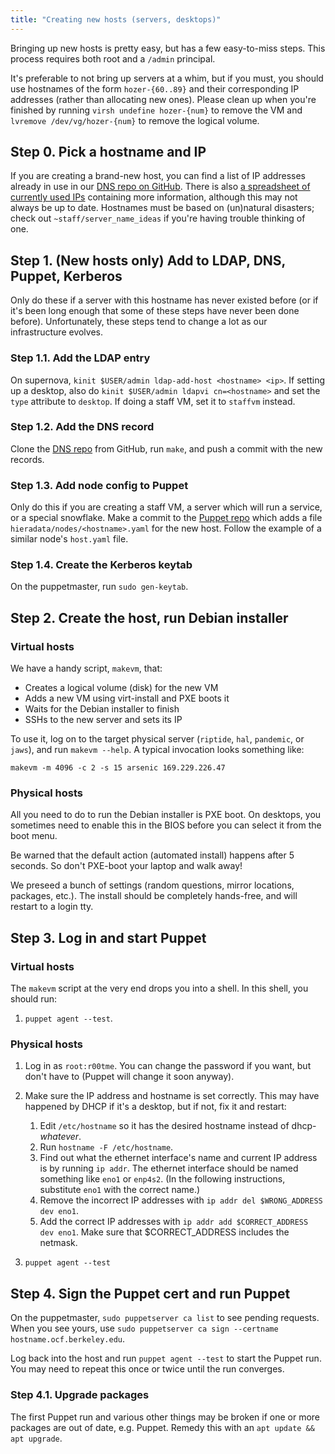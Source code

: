 ```yaml
---
title: "Creating new hosts (servers, desktops)"
---
```


Bringing up new hosts is pretty easy, but has a few easy-to-miss steps. This
process requires both root and a `/admin` principal.

It's preferable to not bring up servers at a whim, but if you must, you should
use hostnames of the form `hozer-{60..89}` and their corresponding IP addresses
(rather than allocating new ones). Please clean up when you're finished by
running `virsh undefine hozer-{num}` to remove the VM and `lvremove /dev/vg/hozer-{num}` to remove the logical volume.

## Step 0. Pick a hostname and IP

If you are creating a brand-new host, you can find a list of IP addresses
already in use in our [DNS repo on GitHub][github-ip-list]. There is also [a
spreadsheet of currently used IPs][ips-sheet] containing more information,
although this may not always be up to date. Hostnames must be based on
(un)natural disasters; check out `~staff/server_name_ideas` if you're having
trouble thinking of one.

[github-ip-list]: https://github.com/ocf/dns/blob/master/etc/zones/db.226.229.169.in-addr.arpa
[ips-sheet]: https://ocf.io/s/ips


## Step 1. (New hosts only) Add to LDAP, DNS, Puppet, Kerberos

Only do these if a server with this hostname has never existed before (or if
it's been long enough that some of these steps have never been done before).
Unfortunately, these steps tend to change a lot as our infrastructure evolves.

### Step 1.1. Add the LDAP entry

On supernova, `kinit $USER/admin ldap-add-host <hostname> <ip>`. If setting up
a desktop, also do `kinit $USER/admin ldapvi cn=<hostname>` and set the `type`
attribute to `desktop`. If doing a staff VM, set it to `staffvm` instead.

### Step 1.2. Add the DNS record

Clone the [DNS repo][github-dns] from GitHub, run `make`, and push a commit
with the new records.

[github-dns]: https://github.com/ocf/dns

### Step 1.3. Add node config to Puppet

Only do this if you are creating a staff VM, a server which will run a service,
or a special snowflake. Make a commit to the [Puppet repo][github-puppet] which
adds a file `hieradata/nodes/<hostname>.yaml` for the new host. Follow the
example of a similar node's `host.yaml` file.

[github-puppet]: https://github.com/ocf/puppet

### Step 1.4. Create the Kerberos keytab

On the puppetmaster, run `sudo gen-keytab`.

## Step 2. Create the host, run Debian installer

### Virtual hosts

We have a handy script, `makevm`, that:

- Creates a logical volume (disk) for the new VM
- Adds a new VM using virt-install and PXE boots it
- Waits for the Debian installer to finish
- SSHs to the new server and sets its IP

To use it, log on to the target physical server (`riptide`, `hal`, `pandemic`, or `jaws`),
and run `makevm --help`. A typical invocation looks something like:

    makevm -m 4096 -c 2 -s 15 arsenic 169.229.226.47

### Physical hosts

All you need to do to run the Debian installer is PXE boot. On desktops, you
sometimes need to enable this in the BIOS before you can select it from the
boot menu.

Be warned that the default action (automated install) happens after 5 seconds.
So don't PXE-boot your laptop and walk away!

We preseed a bunch of settings (random questions, mirror locations, packages,
etc.). The install should be completely hands-free, and will restart to a login
tty.

## Step 3. Log in and start Puppet

### Virtual hosts

The `makevm` script at the very end drops you into a shell. In this shell, you
should run:

1. `puppet agent --test`.

### Physical hosts

1. Log in as `root:r00tme`. You can change the password if you want, but don't
   have to (Puppet will change it soon anyway).
2. Make sure the IP address and hostname is set correctly. This may have
   happened by DHCP if it's a desktop, but if not, fix it and restart:

   1. Edit `/etc/hostname` so it has the desired hostname instead of
      dhcp-_whatever_.
   2. Run `hostname -F /etc/hostname`.
   3. Find out what the ethernet interface's name and current IP address is
      by running `ip addr`. The ethernet interface should be named something
      like `eno1` or `enp4s2`. (In the following instructions, substitute
      `eno1` with the correct name.)
   4. Remove the incorrect IP addresses with `ip addr del $WRONG_ADDRESS dev eno1`.
   5. Add the correct IP addresses with `ip addr add $CORRECT_ADDRESS dev eno1`. Make sure that \$CORRECT_ADDRESS includes the netmask.

3. `puppet agent --test`

## Step 4. Sign the Puppet cert and run Puppet

On the puppetmaster, `sudo puppetserver ca list` to see pending requests. When
you see yours, use `sudo puppetserver ca sign --certname hostname.ocf.berkeley.edu`.

Log back into the host and run `puppet agent --test` to start the Puppet
run. You may need to repeat this once or twice until the run converges.

### Step 4.1. Upgrade packages

The first Puppet run and various other things may be broken if one or more
packages are out of date, e.g. Puppet. Remedy this with an `apt update && apt upgrade`.
